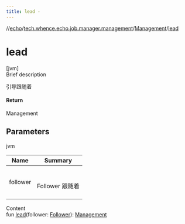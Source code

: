 ```yaml
---
title: lead -
---
```

//[echo](../../index.md)/[tech.whence.echo.job.manager.management](../index.md)/[Management](index.md)/[lead](lead.md)



# lead  
[jvm]  
Brief description  


引导跟随着



#### Return  


Management



## Parameters  
  
jvm  
  
|  Name|  Summary| 
|---|---|
| follower| <br><br>Follower 跟随着<br><br>
  
  
Content  
fun [lead](lead.md)(follower: [Follower](../-follower/index.md)): [Management](index.md)  



